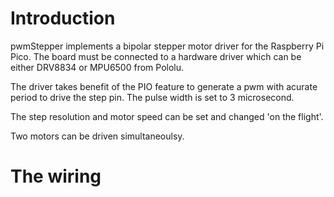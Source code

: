 # Introduction

pwmStepper implements a bipolar stepper motor driver for the Raspberry Pi Pico. The board must be connected to a hardware driver which can be either DRV8834 or MPU6500 from Pololu.

The driver takes benefit of the PIO feature to generate a pwm with acurate period to drive the step pin. The pulse width is set to 3 microsecond.

The step resolution and motor speed can be set and changed 'on the flight'.

Two motors can be driven simultaneoulsy.

# The wiring


